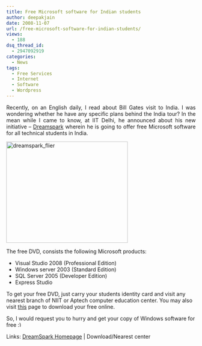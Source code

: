 ```yaml
---
title: Free Microsoft software for Indian students
author: deepakjain
date: 2008-11-07
url: /free-microsoft-software-for-indian-students/
views:
  - 188
dsq_thread_id:
  - 2947092919
categories:
  - News
tags:
  - Free Services
  - Internet
  - Software
  - Wordpress
---
```

<p align="justify">
  Recently, on an English daily, I read about Bill Gates visit to India. I was wondering whether he have any specific plans behind the India tour? In the mean while I came to know, at IIT Delhi, he announced about his new initiative &#8211; <a href="http://dreamsparkindia.com" onclick="_gaq.push(['_trackEvent', 'outbound-article', 'http://dreamsparkindia.com', 'Dreamspark']);" >Dreamspark</a> wherein he is going to offer free Microsoft software for all technical students in India.
</p>

<p align="justify">
  <a href="http://www.dreamsparkindia.com/dreamspark/" onclick="_gaq.push(['_trackEvent', 'outbound-article', 'http://www.dreamsparkindia.com/dreamspark/', '']);" ><img class="wp-image-52253" height="269" alt="dreamspark_flier" src="http://cdn.devilsworkshop.org/files/2008/11/dreamspark-flier.jpg" width="323" /></a>
</p>

<p align="justify">
  The free DVD, consists the following Microsoft products:
</p>

  * <div align="justify">
      Visual Studio 2008 (Professional Edition)
    </div>

  * <div align="justify">
      Windows server 2003 (Standard Edition)
    </div>

  * <div align="justify">
      SQL Server 2005 (Developer Edition)
    </div>

  * <div align="justify">
      Express Studio
    </div>

To get your free DVD, just carry your students identity card and visit any nearest branch of NIIT or Aptech computer education center. You may also visit <a href="https://www.dreamspark.com/default.aspx" onclick="_gaq.push(['_trackEvent', 'outbound-article', 'https://www.dreamspark.com/default.aspx', 'this']);" >this</a> page to download your free online.

So, I would request you to hurry and get your copy of Windows software for free <img src="http://devilsworkshop.org/wp-includes/images/smilies/simple-smile.png" alt=":)" class="wp-smiley" style="height: 1em; max-height: 1em;" /> 

Links: <a href="http://www.dreamsparkindia.com/dreamspark/" onclick="_gaq.push(['_trackEvent', 'outbound-article', 'http://www.dreamsparkindia.com/dreamspark/', 'DreamSpark Homepage']);" >DreamSpark Homepage</a> | Download/Nearest center
